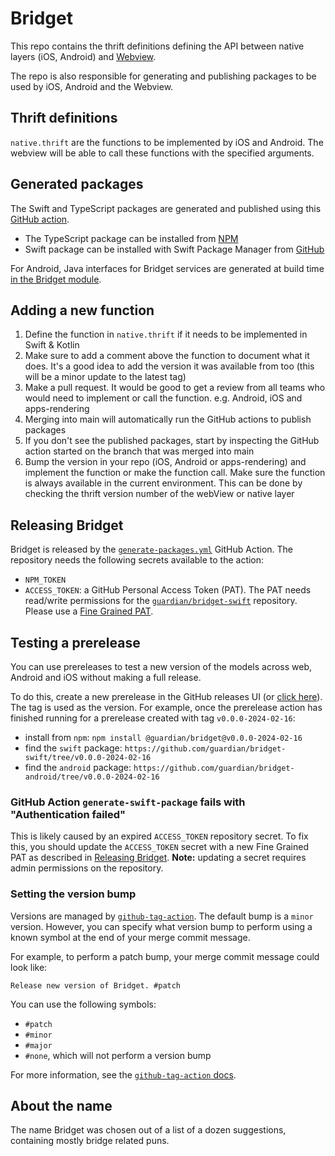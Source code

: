 # Bridget
This repo contains the thrift definitions defining the API between native layers (iOS, Android) and [Webview](https://github.com/guardian/dotcom-rendering/tree/main/apps-rendering).

The repo is also responsible for generating and publishing packages to be used by iOS, Android and the Webview.

## Thrift definitions
`native.thrift` are the functions to be implemented by iOS and Android. The webview will be able to call these functions with the specified arguments.

## Generated packages
The Swift and TypeScript packages are generated and published using this [GitHub action](.github/workflows/generate-packages.yml).

- The TypeScript package can be installed from [NPM](https://www.npmjs.com/package/@guardian/bridget)
- Swift package can be installed with Swift Package Manager from [GitHub](https://github.com/guardian/mobile-apps-thrift-swift)

For Android, Java interfaces for Bridget services are generated at build time [in the Bridget module](https://github.com/guardian/android-news-app/blob/ffe36dbeb4a6c75709dba526a9b0e707a8f982a5/bridget/build.gradle.kts#L24-L31).


## Adding a new function
1. Define the function in `native.thrift` if it needs to be implemented in Swift & Kotlin
2. Make sure to add a comment above the function to document what it does. It's a good idea to add the version it was available from too (this will be a minor update to the latest tag)
3. Make a pull request. It would be good to get a review from all teams who would need to implement or call the function. e.g. Android, iOS and apps-rendering
4. Merging into main will automatically run the GitHub actions to publish packages
5. If you don't see the published packages, start by inspecting the GitHub action started on the branch that was merged into main
6. Bump the version in your repo (iOS, Android or apps-rendering) and implement the function or make the function call. Make sure the function is always available in the current environment. This can be done by checking the thrift version number of the webView or native layer

## Releasing Bridget

Bridget is released by the [`generate-packages.yml`](.github/workflows/generate-packages.yml) GitHub Action. The repository needs the following secrets available to the action:

- `NPM_TOKEN`
- `ACCESS_TOKEN`: a GitHub Personal Access Token (PAT). The PAT needs read/write permissions for the [`guardian/bridget-swift`](https://github.com/guardian/bridget-swift) repository. Please use a [Fine Grained PAT](https://github.blog/2022-10-18-introducing-fine-grained-personal-access-tokens-for-github/).

## Testing a prerelease

You can use prereleases to test a new version of the models across web, Android and iOS without making a full release.

To do this, create a new prerelease in the GitHub releases UI (or [click here](https://github.com/guardian/bridget/releases/new?prerelease=true)). The tag is used as the version. For example, once the prerelease action has finished running for a prerelease created with tag `v0.0.0-2024-02-16`:

* install from `npm`: `npm install @guardian/bridget@v0.0.0-2024-02-16`
* find the `swift` package: `https://github.com/guardian/bridget-swift/tree/v0.0.0-2024-02-16`
* find the `android` package: `https://github.com/guardian/bridget-android/tree/v0.0.0-2024-02-16`

### GitHub Action `generate-swift-package` fails with "Authentication failed"

This is likely caused by an expired `ACCESS_TOKEN` repository secret. To fix this, you should update the `ACCESS_TOKEN` secret with  a new Fine Grained PAT as described in [Releasing Bridget](#releasing-bridget). **Note:** updating a secret requires admin permissions on the repository.

### Setting the version bump

Versions are managed by [`github-tag-action`](https://github.com/anothrNick/github-tag-action). The default bump is a `minor` version. However, you can specify what version bump to perform using a known symbol at the end of your merge commit message.

For example, to perform a patch bump, your merge commit message could look like:

```
Release new version of Bridget. #patch
```

You can use the following symbols:

- `#patch`
- `#minor`
- `#major`
- `#none`, which will not perform a version bump

For more information, see the [`github-tag-action` docs](https://github.com/anothrNick/github-tag-action#bumping).

## About the name
The name Bridget was chosen out of a list of a dozen suggestions, containing mostly bridge related puns.
